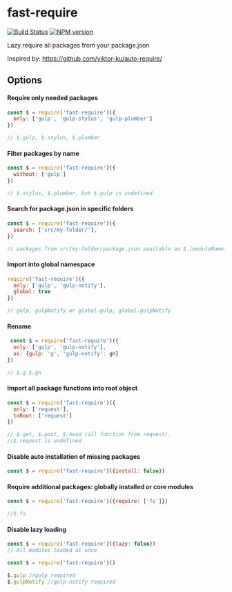 # fast-require
[![Build Status](https://img.shields.io/travis/slavaGanzin/fast-require/master.svg)](https://travis-ci.org/slavaGanzin/fast-require)
[![NPM version](https://img.shields.io/npm/v/fast-require.svg)](https://www.npmjs.org/package/fast-require)


Lazy require all packages from your package.json

Inspired by: https://github.com/viktor-ku/auto-require/

## Options

#### Require only needed packages

```js
const $ = require('fast-require')({
  only: ['gulp', 'gulp-stylus', 'gulp-plumber']
})

// $.gulp, $.stylus, $.plumber
```

#### Filter packages by name

```js
const $ = require('fast-require')({
  without: ['gulp']
})

// $.stylus, $.plumber, but $.gulp is undefined
```

#### Search for package.json in specific folders

```js
const $ = require('fast-require')({
  search: ['src/my-folder/'],
})

// packages from src/my-folder/package.json available as $.[moduleName]
```

#### Import into global namespace

```js
require('fast-require')({
  only: ['gulp', 'gulp-notify'],
  global: true
})

// gulp, gulpNotify or global.gulp, global.gulpNotify
```

#### Rename

```js
 const $ = require('fast-require')({
  only: ['gulp', 'gulp-notify'],
  as: {gulp: 'g', 'gulp-notify': gn}
})

// $.g $.gn
```

#### Import all package functions into root object

```js
const $ = require('fast-require')({
  only: ['request'],
  toRoot: ['request']
})

// $.get, $.post, $.head (all function from request).
//$.request is undefined
```

#### Disable auto installation of missing packages

```js
const $ = require('fast-require')({install: false})
```

#### Require additional packages: globally installed or core modules

```js
const $ = require('fast-require')({require: ['fs']})

//$.fs
```

#### Disable lazy loading

```js
const $ = require('fast-require')({lazy: false})
// All modules loaded at once

const $ = require('fast-require')()

$.gulp //gulp required
$.gulpNotify //gulp-notify required

```
